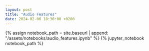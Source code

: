 ```yaml
---
layout: post
title: "Audio Features"
date: 2024-02-06 18:30:00 +0200
---
```


{% assign notebook_path = site.baseurl | append: "/assets/notebooks/audio_features.ipynb" %} {% jupyter_notebook notebook_path %}
